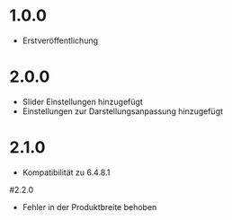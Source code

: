 # 1.0.0
- Erstveröffentlichung

# 2.0.0
- Slider Einstellungen hinzugefügt
- Einstellungen zur Darstellungsanpassung hinzugefügt

# 2.1.0
- Kompatibilität zu 6.4.8.1

#2.2.0
- Fehler in der Produktbreite behoben
